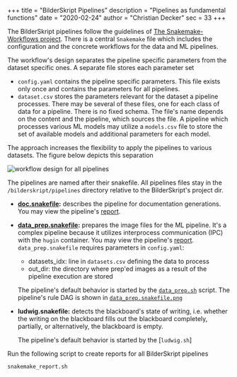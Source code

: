 +++
title = "BilderSkript Pipelines"
description = "Pipelines as fundamental functions"
date = "2020-02-24"
author = "Christian Decker"
sec = 33
+++

<style>
img {
  max-width: 100%;
  height: auto;
}
</style>


The BilderSkript pipelines follow the guidelines of [The Snakemake-Workflows project](https://github.com/snakemake-workflows/docs). There is a central `Snakemake` file which includes the configuration and the concrete workflows for the data and ML pipelines.

The workflow's design separates the pipeline specific parameters from the dataset specific ones. A separate file stores each parameter set

* `config.yaml` contains the pipeline specific parameters. This file exists only once and contains the parameters for all pipelines.
* `dataset.csv` stores the parameters relevant for the dataset a pipeline processes. There may be several of these files, one for each class of data for a pipeline. There is no fixed schema. The file's name depends on the content and the pipeline, which sources the file. A pipeline which processes various ML models may utilize a `models.csv` file to store the set of available models and additional parameters for each model.

The approach increases the flexibility to apply the pipelines to various datasets. The figure below depicts this separation

<img src="uml/workflow_design.png" alt="workflow design for all pipelines" />

The pipelines are named after their snakefile. All pipelines files stay in the `/bilderskript/pipelines` directory relative to the BilderSkript's project dir.

* **[doc.snakefile](https://github.com/cdeck3r/BilderSkript/blob/master/pipelines/doc.snakefile):** describes the pipeline for documentation generations. You may view the pipeline's [report](https://github.com/cdeck3r/BilderSkript/blob/master/pipelines/doc.snakefile.html).

* **[data_prep.snakefile](https://github.com/cdeck3r/BilderSkript/blob/master/pipelines/data_prep.snakefile):** prepares the image files for the ML pipeline. It's a complex pipeline because it utilizes interprocess communication (IPC) with the `hugin` container. You may view the pipeline's [report](https://github.com/cdeck3r/BilderSkript/blob/master/pipelines/data_prep.snakefile.html).
`data_prep.snakefile` requires parameters in `config.yaml`:
    * datasets_idx: line in `datasets.csv` defining the data to process
    * out_dir: the directory where prep'ed images as a result of the pipeline execution are stored

    The pipeline's default behavior is started by the [`data_prep.sh`](https://github.com/cdeck3r/BilderSkript/blob/master/pipelines/data_prep.sh) script. The pipeline's rule DAG is shown in [`data_prep.snakefile.png`](https://github.com/cdeck3r/BilderSkript/blob/master/pipelines/data_prep.snakefile.png)

* **ludwig.snakefile:** detects the blackboard's state of writing, i.e. whether the writing on the blackboard fills out the blackboard completely, partially, or alternatively, the blackboard is empty. 

    The pipeline's default behavior is started by the [`ludwig.sh`]


Run the following script to create reports for all BilderSkript pipelines

```bash
snakemake_report.sh
```
